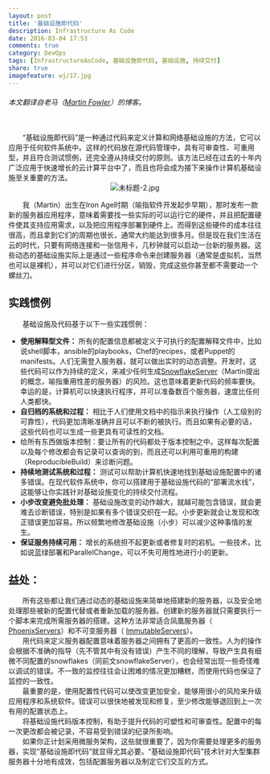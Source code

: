 ```yaml
---
layout: post
title: '基础设施即代码'
description: Infrastructure As Code
date: 2016-03-04 17:53
comments: true
category: DevOps
tags: [InfrastructureAsCode, 基础设施即代码, 基础设施, 持续交付]
share: true
imagefeature: wj/17.jpg
---
```


###### 本文翻译自老马（[Martin Fowler](http://martinfowler.com/bliki/InfrastructureAsCode.html)）的博客。

<br/>
&emsp;&emsp;“基础设施即代码”是一种通过代码来定义计算和网络基础设施的方法，它可以应用于任何软件系统中。这样的代码放在源代码管理中，具有可审查性、可重用型，并且符合测试惯例，还完全遵从持续交付的原则。该方法已经在过去的十年内广泛应用于快速增长的云计算平台中了，而且也将会成为接下来操作计算机基础设施至关重要的方法。

<!--more-->

<center><img class="center" src="http://martinfowler.com/bliki/images/infrastructureAsCode/sketch.png" alt="未标题-2.jpg"></center>

&emsp;&emsp;我（Martin）出生在Iron Age时期（喻指软件开发起步早期），那时发布一款新的服务器应用程序，意味着需要找一些实际的可以运行它的硬件，并且把配置硬件使其支持应用需求，以及把应用程序部署到硬件上。而得到这些硬件的成本往往很高，而且拿到它们的周期也很长，通常大约能达到很多月。但是现在我们生活在云的时代，只要有网络连接和一张信用卡，几秒钟就可以启动一台新的服务器。这些动态的基础设施实际上是通过一些程序命令来创建服务器（通常是虚拟机，当然也可以是裸机），并可以对它们进行分区，销毁，完成这些你甚至都不需要动一个螺丝刀。

## 实践惯例
&emsp;&emsp;基础设施及代码基于以下一些实践惯例：

- __使用解释型文件：__ 所有的配置信息都被定义于可执行的配置解释文件中，比如说shell脚本，ansible的playbooks，Chef的recipes，或者Puppet的manifests。人们无需登入服务器，就可以做出实时的动态调整。开发时，这些代码可以作为持续的定义，来减少任何生成[SnowflakeServer](http://martinfowler.com/bliki/SnowflakeServer.html)（Martin提出的概念，喻指重用性差的服务器）的风险。这也意味着更新代码的频率要快。幸运的是，计算机可以快速执行程序，并可以准备数百个服务器，速度比任何人类都快。
- __自归档的系统和过程：__ 相比于人们使用文档中的指示来执行操作（人工级别的可靠性），代码更加清晰准确并且可以不断的被执行。而且如果有必要的话，这些代码也可以生成一些更具有可读性的文档。
- 给所有东西做版本控制：要让所有的代码都处于版本控制之中。这样每次配置以及每个修改都会有记录可以查询的到，而且还可以利用可重用的构建（ReproducibleBuild）来诊断问题。
- __持续地测试系统和过程：__ 测试可以帮助计算机快速地找到基础设施配置中的诸多错误。在现代软件系统中，你可以搭建用于基础设施代码的“部署流水线”，这能够让你实践针对基础设施变化的持续交付流程。
- __小步改变避免批处理：__ 基础设施改变的动作越大，就越可能包含错误，就会更难去诊断错误，特别是如果有多个错误交织在一起。小步更新就会让发现和改正错误更加容易。所以频繁地修改基础设施（小步）可以减少这种事情的发生。
- __保证服务持续可用：__ 增长的系统担不起更新或者修复时的宕机。一些技术，比如说蓝绿部署和ParallelChange，可以不失可用性地进行小的更新。


## 益处：
&emsp;&emsp;所有这些都让我们通过动态的基础设施来简单地搭建新的服务器，以及安全地处理那些被新的配置代替或者重新加载的服务器。创建新的服务器就只需要执行一个脚本来完成所需服务器的搭建。这种方法非常适合凤凰服务器（ [PhoenixServers](http://martinfowler.com/bliki/PhoenixServer.html)）和不可变服务器（ [ImmutableServers](http://martinfowler.com/bliki/ImmutableServer.html)）。 <br/>
&emsp;&emsp;用代码来定义服务器配置意味着服务器之间拥有了更高的一致性。人为的操作会根据不准确的指导（先不管其中有没有错误）产生不同的理解，导致产生具有细微不同配置的snowflakes（同前文snowflakeServer），也会经常出现一些奇怪难以调试的错误。不一致的监控往往会让困难的情况更加糟糕，而使用代码也保证了监控的一致性。 <br/>
&emsp;&emsp;最重要的是，使用配置性代码可以使改变更加安全，能够用很小的风险来升级应用程序和系统软件。错误可以很快地被发现和修复，至少修改能够退回到上一次有用的配置状态上。<br/>
&emsp;&emsp;将基础设施代码版本控制，有助于提升代码的可塑性和可审查性。配置中的每一次更改都会被记录，不容易受到错误的纪录所影响。<br/>
&emsp;&emsp;如果你正计划采用微服务架构，这些就很重要了，因为你需要处理更多的服务器，实现“基础设施即代码”就显得尤其必要。“基础设施即代码”技术针对大型集群服务器十分地有成效，包括配置服务器以及制定它们交互的方式。
